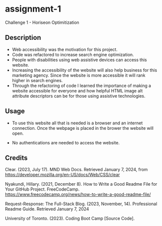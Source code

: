 # assignment-1

Challenge 1 - Horiseon Optimitization 

## Description 

- Web accessibility was the motivation for this project. 
- Code was refactored to increase search engine optimization. 
- People with disabilities using web assistive devices can access this website.
- Increasing the accessibility of the website will also help business for this marketing agency. Since the website is more accessible it will rank higher in search engines. 
- Through the refactoring of code I learned the importance of making a website accessible for everyone and how helpful HTML image alt attribute descriptors can be for those using assistive technologies. 

## Usage 

- To use this website all that is needed is a browser and an internet connection. Once the webpage is placed in the brower the website will open.

- No authentications are needed to access the website. 

## Credits 

Clear. (2023, July 17). MND Web Docs. Retrieved January 7, 2024, from https://developer.mozilla.org/en-US/docs/Web/CSS/clear

Nyakundi, Hillary. (2021, December 8). How to Write a Good Readme File for Your GitHub Project. FreeCodeCamp. https://www.freecodecamp.org/news/how-to-write-a-good-readme-file/

Request-Response: The Full-Stack Blog. (2023, November, 14). Professional Readme Guide. Retrieved January 7, 2024

University of Toronto. (2023). Coding Boot Camp [Source Code]. 